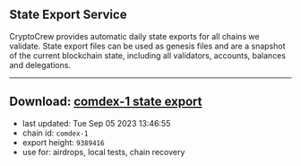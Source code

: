 ## State Export Service
CryptoCrew provides automatic daily state exports for all chains we validate. State export files can be used as genesis files and are a snapshot of the current blockchain state, including all validators, accounts, balances and delegations.

---
**Download: [comdex-1 state export](https://dl.ccvalidators.com/SERVICE/comdex/comdex-1_export_9389416.json)**
---

- last updated: Tue Sep 05 2023 13:46:55
- chain id: `comdex-1`
- export height: `9389416`
- use for: airdrops, local tests, chain recovery
